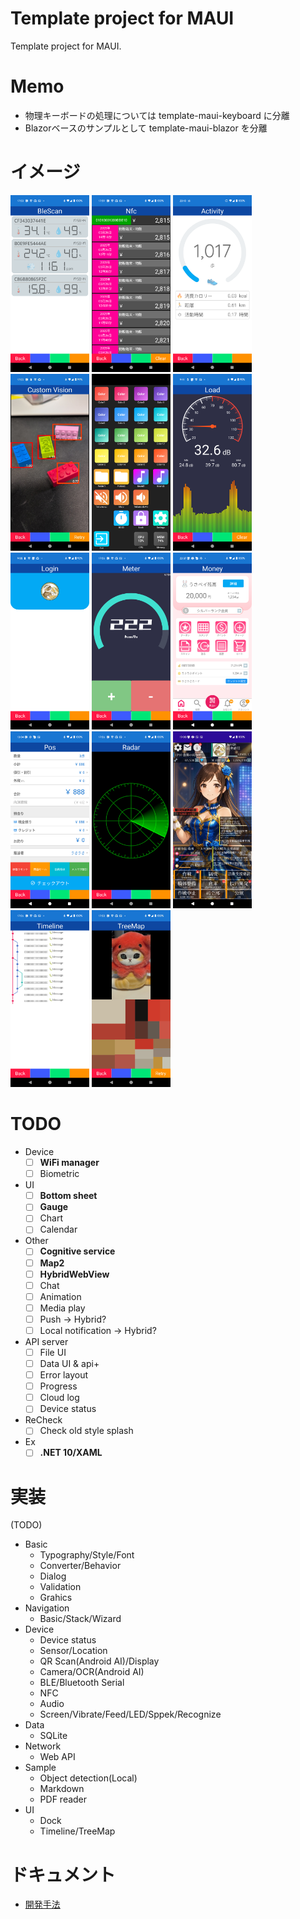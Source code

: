 # Template project for MAUI

Template project for MAUI.

# Memo

- 物理キーボードの処理については template-maui-keyboard に分離
- Blazorベースのサンプルとして template-maui-blazor を分離

# イメージ

<img width="25%" src="Document/Device_BLE.png" />
<img width="25%" src="Document/Device_NFC.png" />
<img width="25%" src="Document/Device_Activity.png" />
<img width="25%" src="Document/Sample_CV.png" />
<img width="25%" src="Document/UI_Deck.png" />
<img width="25%" src="Document/UI_Load.png" />
<img width="25%" src="Document/UI_Login.png" />
<img width="25%" src="Document/UI_Meter.png" />
<img width="25%" src="Document/UI_Money.png" />
<img width="25%" src="Document/UI_Pos.png" />
<img width="25%" src="Document/UI_Radar.png" />
<img width="25%" src="Document/UI_Social.png" />
<img width="25%" src="Document/UI_Timeline.png" />
<img width="25%" src="Document/UI_TreeMap.png" />

# TODO

- Device
  - [ ] **WiFi manager**
  - [ ] Biometric
- UI
  - [ ] **Bottom sheet**
  - [ ] **Gauge**
  - [ ] Chart
  - [ ] Calendar
- Other
  - [ ] **Cognitive service**
  - [ ] **Map2**
  - [ ] **HybridWebView**
  - [ ] Chat
  - [ ] Animation
  - [ ] Media play
  - [ ] Push -> Hybrid?
  - [ ] Local notification -> Hybrid?
- API server
  - [ ] File UI
  - [ ] Data UI & api+
  - [ ] Error layout
  - [ ] Progress
  - [ ] Cloud log
  - [ ] Device status
- ReCheck
  - [ ] Check old style splash
- Ex
  - [ ] **.NET 10/XAML**

# 実装

(TODO)

- Basic
  - Typography/Style/Font
  - Converter/Behavior
  - Dialog
  - Validation
  - Grahics
- Navigation
  - Basic/Stack/Wizard
- Device
  - Device status
  - Sensor/Location
  - QR Scan(Android AI)/Display
  - Camera/OCR(Android AI)
  - BLE/Bluetooth Serial
  - NFC
  - Audio
  - Screen/Vibrate/Feed/LED/Sppek/Recognize
- Data
  - SQLite
- Network
  - Web API
- Sample
  - Object detection(Local)
  - Markdown
  - PDF reader
- UI
  - Dock
  - Timeline/TreeMap

# ドキュメント

- [開発手法](Document/Development.md)
